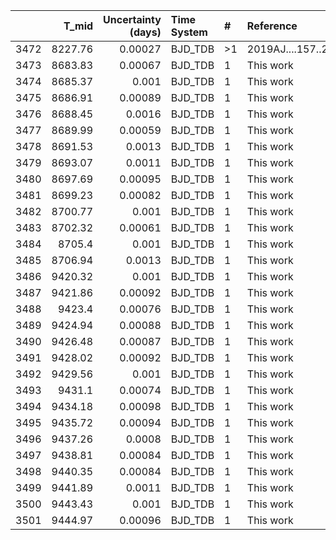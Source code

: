 |      |   T_mid |   Uncertainty (days) | Time System   | #   | Reference           |
|-----:|--------:|---------------------:|:--------------|:----|:--------------------|
| 3472 | 8227.76 |              0.00027 | BJD_TDB       | >1  | 2019AJ....157..224A |
| 3473 | 8683.83 |              0.00067 | BJD_TDB       | 1   | This work           |
| 3474 | 8685.37 |              0.001   | BJD_TDB       | 1   | This work           |
| 3475 | 8686.91 |              0.00089 | BJD_TDB       | 1   | This work           |
| 3476 | 8688.45 |              0.0016  | BJD_TDB       | 1   | This work           |
| 3477 | 8689.99 |              0.00059 | BJD_TDB       | 1   | This work           |
| 3478 | 8691.53 |              0.0013  | BJD_TDB       | 1   | This work           |
| 3479 | 8693.07 |              0.0011  | BJD_TDB       | 1   | This work           |
| 3480 | 8697.69 |              0.00095 | BJD_TDB       | 1   | This work           |
| 3481 | 8699.23 |              0.00082 | BJD_TDB       | 1   | This work           |
| 3482 | 8700.77 |              0.001   | BJD_TDB       | 1   | This work           |
| 3483 | 8702.32 |              0.00061 | BJD_TDB       | 1   | This work           |
| 3484 | 8705.4  |              0.001   | BJD_TDB       | 1   | This work           |
| 3485 | 8706.94 |              0.0013  | BJD_TDB       | 1   | This work           |
| 3486 | 9420.32 |              0.001   | BJD_TDB       | 1   | This work           |
| 3487 | 9421.86 |              0.00092 | BJD_TDB       | 1   | This work           |
| 3488 | 9423.4  |              0.00076 | BJD_TDB       | 1   | This work           |
| 3489 | 9424.94 |              0.00088 | BJD_TDB       | 1   | This work           |
| 3490 | 9426.48 |              0.00087 | BJD_TDB       | 1   | This work           |
| 3491 | 9428.02 |              0.00092 | BJD_TDB       | 1   | This work           |
| 3492 | 9429.56 |              0.001   | BJD_TDB       | 1   | This work           |
| 3493 | 9431.1  |              0.00074 | BJD_TDB       | 1   | This work           |
| 3494 | 9434.18 |              0.00098 | BJD_TDB       | 1   | This work           |
| 3495 | 9435.72 |              0.00094 | BJD_TDB       | 1   | This work           |
| 3496 | 9437.26 |              0.0008  | BJD_TDB       | 1   | This work           |
| 3497 | 9438.81 |              0.00084 | BJD_TDB       | 1   | This work           |
| 3498 | 9440.35 |              0.00084 | BJD_TDB       | 1   | This work           |
| 3499 | 9441.89 |              0.0011  | BJD_TDB       | 1   | This work           |
| 3500 | 9443.43 |              0.001   | BJD_TDB       | 1   | This work           |
| 3501 | 9444.97 |              0.00096 | BJD_TDB       | 1   | This work           |